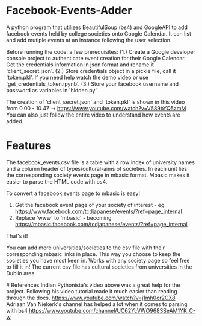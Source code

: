 # Facebook-Events-Adder
A python program that utilizes BeautifulSoup (bs4) and GoogleAPI to add facebook events held by college societies onto Google Calendar. It can list and add mutiple events at an instance following the user selection. 

Before running the code, a few prerequisites:
(1.) Create a Google developer console project to authenticate event creation for their Google Calendar. Get the credentials information in json format and rename it 'client_secret.json'.
(2.) Store credentials object in a pickle file, call it 'token.pkl'. If you need help watch the demo video or use 'get_credentials_token.ipynb'.
(3.) Store your facebook username and password as variables in 'hidden.py'.

The creation of 'client_secret.json' and 'token.pkl' is shown in this video from 0.00 - 10.47 -> https://www.youtube.com/watch?v=V589bYQ5zmM
You can also just follow the entire video to understand how events are added.

# Features
The facebook_events.csv file is a table with a row index of university names and a column header of types/cultural-aims of societies. In each unit lies the corresponding society events page in mbasic format. Mbasic makes it easier to parse the HTML code with bs4.

To convert a facebook events page to mbasic is easy!
1. Get the facebook event page of your society of interest - eg. https://www.facebook.com/tcdjapanese/events/?ref=page_internal
2. Replace 'www' to 'mbasic' - becoming https://mbasic.facebook.com/tcdjapanese/events/?ref=page_internal

That's it! 

You can add more universities/societies to the csv file with their corresponding mbasic links in place. This way you choose to keep the societies you have most keen in. Works with any society page so feel free to fill it in!
The current csv file has cultural societies from universities in the Dublin area.

# References
Indian Pythonista's video above was a great help for the project. Following his video tutorial made it much easier than reading through the docs.
https://www.youtube.com/watch?v=j1mh0or2CX8 
Adriaan Van Niekerk's channel has helped a lot when it comes to parsing with bs4 
https://www.youtube.com/channel/UC62YcVWO968SSeAM1YK_C-w
